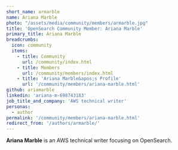 ```yaml
---
short_name: armarble
name: Ariana Marble
photo: "/assets/media/community/members/armarble.jpg"
title: 'OpenSearch Community Member: Ariana Marble'
primary_title: Ariana Marble
breadcrumbs:
  icon: community
  items:
    - title: Community
      url: /community/index.html
    - title: Members
      url: /community/members/index.html
    - title: 'Ariana Marble&apos;s Profile'
      url: '/community/members/ariana-marble.html'
github: ariamarble
linkedin: 'ariana-m-698743183'
job_title_and_company: 'AWS technical writer'
personas:
  - author
permalink: '/community/members/ariana-marble.html'
redirect_from: '/authors/armarble/'
---
```


**Ariana Marble** is an AWS technical writer focusing on OpenSearch.

